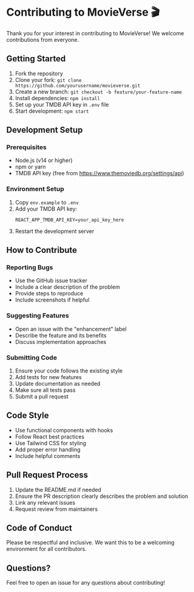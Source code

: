 # Contributing to MovieVerse 🎬

Thank you for your interest in contributing to MovieVerse! We welcome contributions from everyone.

## Getting Started

1. Fork the repository
2. Clone your fork: `git clone https://github.com/yourusername/movieverse.git`
3. Create a new branch: `git checkout -b feature/your-feature-name`
4. Install dependencies: `npm install`
5. Set up your TMDB API key in `.env` file
6. Start development: `npm start`

## Development Setup

### Prerequisites
- Node.js (v14 or higher)
- npm or yarn
- TMDB API key (free from https://www.themoviedb.org/settings/api)

### Environment Setup
1. Copy `env.example` to `.env`
2. Add your TMDB API key:
   ```
   REACT_APP_TMDB_API_KEY=your_api_key_here
   ```
3. Restart the development server

## How to Contribute

### Reporting Bugs
- Use the GitHub issue tracker
- Include a clear description of the problem
- Provide steps to reproduce
- Include screenshots if helpful

### Suggesting Features
- Open an issue with the "enhancement" label
- Describe the feature and its benefits
- Discuss implementation approaches

### Submitting Code
1. Ensure your code follows the existing style
2. Add tests for new features
3. Update documentation as needed
4. Make sure all tests pass
5. Submit a pull request

## Code Style

- Use functional components with hooks
- Follow React best practices
- Use Tailwind CSS for styling
- Add proper error handling
- Include helpful comments

## Pull Request Process

1. Update the README.md if needed
2. Ensure the PR description clearly describes the problem and solution
3. Link any relevant issues
4. Request review from maintainers

## Code of Conduct

Please be respectful and inclusive. We want this to be a welcoming environment for all contributors.

## Questions?

Feel free to open an issue for any questions about contributing! 